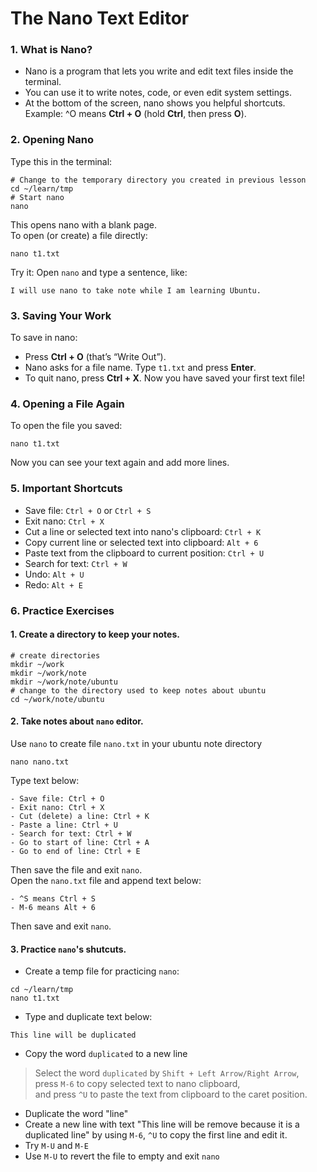 # The Nano Text Editor
### 1. What is Nano?
- Nano is a program that lets you write and edit text files inside the terminal.
- You can use it to write notes, code, or even edit system settings.
- At the bottom of the screen, nano shows you helpful shortcuts.<br>
Example: ^O means **Ctrl + O** (hold **Ctrl**, then press **O**).
### 2. Opening Nano
Type this in the terminal:
```
# Change to the temporary directory you created in previous lesson
cd ~/learn/tmp
# Start nano
nano
```
This opens nano with a blank page.<br>
To open (or create) a file directly:
```
nano t1.txt
```
Try it: Open `nano` and type a sentence, like:
```
I will use nano to take note while I am learning Ubuntu.
```
### 3. Saving Your Work
To save in nano:
- Press **Ctrl + O** (that’s “Write Out”).
- Nano asks for a file name. Type `t1.txt` and press **Enter**.
- To quit nano, press **Ctrl + X**.
Now you have saved your first text file!
### 4. Opening a File Again
To open the file you saved:
```
nano t1.txt
```
Now you can see your text again and add more lines.
### 5. Important Shortcuts
- Save file: `Ctrl + O` or `Ctrl + S`
- Exit nano: `Ctrl + X`
- Cut a line or selected text into nano's clipboard: `Ctrl + K`
- Copy current line or selected text into clipboard: `Alt + 6`
- Paste text from the clipboard to current position: `Ctrl + U`
- Search for text: `Ctrl + W`
- Undo: `Alt + U`
- Redo: `Alt + E`
### 6. Practice Exercises
#### 1. Create a directory to keep your notes.
```
# create directories
mkdir ~/work
mkdir ~/work/note
mkdir ~/work/note/ubuntu
# change to the directory used to keep notes about ubuntu
cd ~/work/note/ubuntu
```
#### 2. Take notes about `nano` editor.<br>
Use `nano` to create file `nano.txt` in your ubuntu note directory
```
nano nano.txt
```
Type text below:
```
- Save file: Ctrl + O
- Exit nano: Ctrl + X
- Cut (delete) a line: Ctrl + K
- Paste a line: Ctrl + U
- Search for text: Ctrl + W
- Go to start of line: Ctrl + A
- Go to end of line: Ctrl + E
```
Then save the file and exit `nano`.<br>
Open the `nano.txt` file and append text below:
```
- ^S means Ctrl + S
- M-6 means Alt + 6
```
Then save and exit `nano`.<br>
#### 3. Practice `nano`'s shutcuts.
- Create a temp file for practicing `nano`:
```
cd ~/learn/tmp
nano t1.txt
```
- Type and duplicate text below:
```
This line will be duplicated
```
- Copy the word `duplicated` to a new line

>Select the word `duplicated` by `Shift + Left Arrow/Right Arrow`,<br>
>press `M-6` to copy selected text to nano clipboard,<br>
>and press `^U` to paste the text from clipboard to the caret position.

- Duplicate the word "line"
- Create a new line with text "This line will be remove because it is a duplicated line" by using `M-6`, `^U` to copy the first line and edit it.
- Try `M-U` and `M-E`
- Use `M-U` to revert the file to empty and exit `nano`
